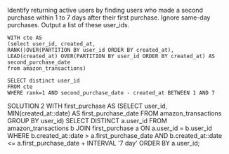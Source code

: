 
Identify returning active users by finding users who made a second purchase within 1 to 7 days after their first purchase. Ignore same-day purchases. Output a list of these user_ids.

```
WITH cte AS
(select user_id, created_at,
RANK()OVER(PARTITION BY user_id ORDER BY created_at),
LEAD(created_at) OVER(PARTITION BY user_id ORDER BY created_at) AS second_purchase_date
from amazon_transactions)

SELECT distinct user_id
FROM cte
WHERE rank=1 AND second_purchase_date - created_at BETWEEN 1 AND 7
```

SOLUTION 2
WITH first_purchase AS
  (SELECT user_id,
          MIN(created_at::date) AS first_purchase_date
   FROM amazon_transactions
   GROUP BY user_id)
SELECT DISTINCT a.user_id
FROM amazon_transactions b
JOIN first_purchase a ON a.user_id = b.user_id
WHERE b.created_at::date > a.first_purchase_date
  AND b.created_at::date <= a.first_purchase_date + INTERVAL '7 day'
ORDER BY a.user_id;